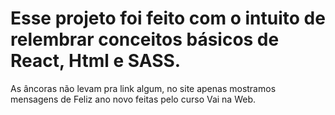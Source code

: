 # Esse projeto foi feito com o intuito de relembrar conceitos básicos de React, Html e SASS.

As âncoras não levam pra link algum, no site apenas mostramos mensagens de Feliz ano novo feitas pelo curso Vai na Web.
